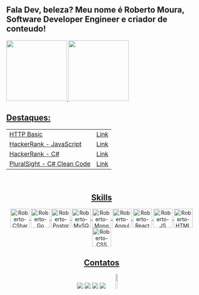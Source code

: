 
## Fala Dev, beleza? Meu nome é Roberto Moura, Software Developer Engineer e criador de conteudo!
 <div style="display: flex" align="center">
  <a href="https://github.com/robert1802">
  <img height="160em" src="https://github-readme-stats.vercel.app/api?username=robert1802&show_icons=true&theme=prussian&include_all_commits=true&count_private=true"/>
  <img height="160em" src="https://github-readme-stats.vercel.app/api/top-langs/?username=robert1802&layout=compact&langs_count=7&theme=prussian"/>
</div>

 
<h2>Destaques:</h2> 
 <table>
  <tr>
    <td>HTTP Basic</td>
    <td><a href="https://github.com/Robert1802/HTTP-Basics">Link</td>
  </tr>
  <tr>
    <td>HackerRank - JavaScript</td>
    <td><a href="https://github.com/Robert1802/HackerRank-JavaScript">Link</td>
  </tr>
  <tr>
    <td>HackerRank - C#</td>
    <td><a href="https://github.com/Robert1802/HackerRank">Link</td>
  </tr>
  <tr>
    <td>PluralSight - C# Clean Code</td>
    <td><a href="https://github.com/Robert1802/PluralSight-Clean-Code">Link</td>
  </tr>
</table>
 
<div align="center" style="display: inline_block"><br>
 
<h2>Skills</h2> 
  <img align="center" alt="Roberto-CSharp" height="50" width="50" src="https://cdn.jsdelivr.net/gh/devicons/devicon/icons/csharp/csharp-original.svg" />
  <img align="center" alt="Roberto-Go" height="50" width="50" src="https://cdn.jsdelivr.net/gh/devicons/devicon/icons/go/go-original-wordmark.svg" />
  <img align="center" alt="Roberto-PostgreSQL" height="50" width="50"" src="https://cdn.jsdelivr.net/gh/devicons/devicon/icons/postgresql/postgresql-original.svg" />
  <img align="center" alt="Roberto-MySQL" height="50" width="50" src="https://cdn.jsdelivr.net/gh/devicons/devicon/icons/mysql/mysql-original.svg" />
  <img align="center" alt="Roberto-MongoDB" height="50" width="50" src="https://cdn.jsdelivr.net/gh/devicons/devicon/icons/mongodb/mongodb-original-wordmark.svg" />
         
  <img align="center" alt="Roberto-Angular" height="50" width="50" src="https://cdn.jsdelivr.net/gh/devicons/devicon/icons/angularjs/angularjs-original.svg">
  <img align="center" alt="Roberto-React" height="50" width="50" src="https://cdn.jsdelivr.net/gh/devicons/devicon/icons/react/react-original.svg">
  <img align="center" alt="Roberto-JS" height="50" width="50" src="https://cdn.jsdelivr.net/gh/devicons/devicon/icons/javascript/javascript-original.svg">
  <img align="center" alt="Roberto-HTML" height="50" width="50" src="https://cdn.jsdelivr.net/gh/devicons/devicon/icons/html5/html5-original.svg">
  <img align="center" alt="Roberto-CSS" height="50" width="50" src="https://cdn.jsdelivr.net/gh/devicons/devicon/icons/css3/css3-original.svg">
  
  ##

                                                                                                                                              
<h2>Contatos</h2> 
<div align="center"> 
  <a href="https://www.youtube.com/channel/UCcvT-PkQSkPdZ-uSmNAdA6Q" target="_blank"><img src="https://img.shields.io/badge/YouTube-FF0000?style=for-the-badge&logo=youtube&logoColor=white" target="_blank"></a>
  <a href="https://www.instagram.com/dev.robert/" target="_blank"><img src="https://img.shields.io/badge/-Instagram-%23E4405F?style=for-the-badge&logo=instagram&logoColor=white" target="_blank"></a>
  <a href = "mailto:roblm_@hotmail.com"><img src="https://img.shields.io/badge/-Gmail-%23333?style=for-the-badge&logo=gmail&logoColor=white" target="_blank"></a>
  <a href="https://www.linkedin.com/in/roberto-moura-3473206a/" target="_blank"><img src="https://img.shields.io/badge/-LinkedIn-%230077B5?style=for-the-badge&logo=linkedin&logoColor=white" target="_blank"></a> 
 <img height="10%" width="10%" class="animated-gif" src="https://github.com/SP-XD/SP-XD/blob/main/images/dino_rounded.gif?raw=true">
</div>


